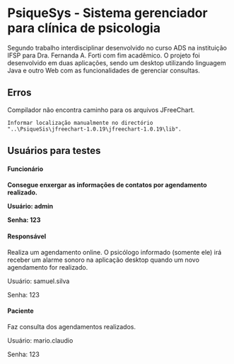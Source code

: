 <h1>PsiqueSys - Sistema gerenciador para clínica de psicologia</h1>
<p>Segundo trabalho interdisciplinar desenvolvido no curso ADS na instituição IFSP para Dra. Fernanda A. Forti com fim acadêmico. O projeto foi desenvolvido em duas aplicações, sendo um desktop utilizando linguagem Java e outro Web com as funcionalidades de gerenciar consultas.</p>
<h2>Erros</h2>
<p>Compilador não encontra caminho para os arquivos JFreeChart.</p>
<code>Informar localização manualmente no directório "..\PsiqueSis\jfreechart-1.0.19\jfreechart-1.0.19\lib".</code>
<h2>Usuários para testes</h2>
<h4>Funcionário<h4>
<p>Consegue enxergar as informações de contatos por agendamento realizado.</p>
<p>Usuário: admin</p> 
<p>Senha: 123</p>

<h4>Responsável</h4>
<p>Realiza um agendamento online. O psicólogo informado (somente ele) irá receber um alarme sonoro na aplicação desktop quando um novo agendamento for realizado.</p>
<p>Usuário: samuel.silva</p>
<p>Senha: 123</p>

<h4>Paciente</h4>
<p>Faz consulta dos agendamentos realizados.</p>
<p>Usuário: mario.claudio</p>
<p>Senha: 123</p>
